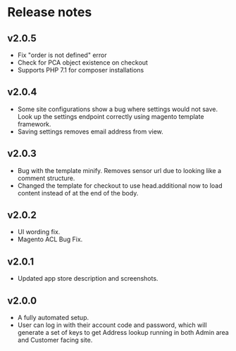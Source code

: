 # Release notes

## v2.0.5

- Fix "order is not defined" error
- Check for PCA object existence on checkout
- Supports PHP 7.1 for composer installations

## v2.0.4

- Some site configurations show a bug where settings would not save. Look up the settings endpoint correctly using magento template framework.
- Saving settings removes email address from view.

## v2.0.3

- Bug with the template minify. Removes sensor url due to looking like a comment structure.
- Changed the template for checkout to use head.additional now to load content instead of at the end of the body.

## v2.0.2

- UI wording fix.
- Magento ACL Bug Fix.

## v2.0.1

- Updated app store description and screenshots.

## v2.0.0

- A fully automated setup.
- User can log in with their account code and password, which will generate a set 
  of keys to get Address lookup running in both Admin area and Customer facing site.